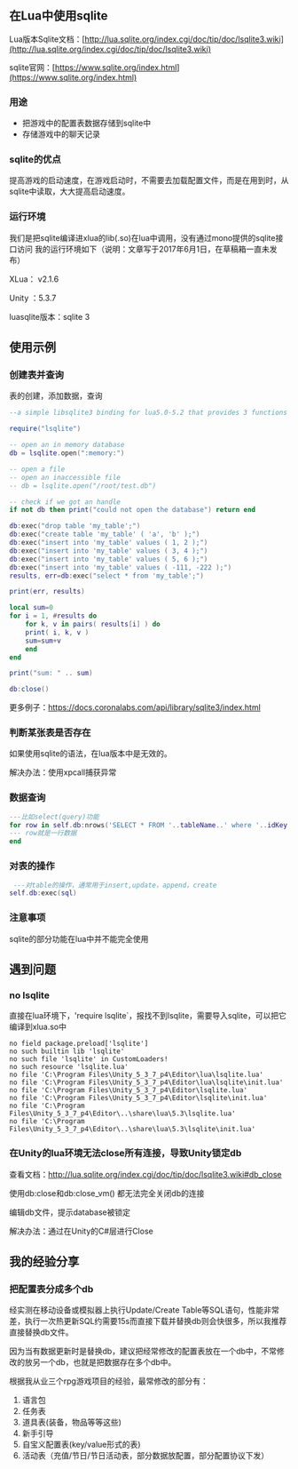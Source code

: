 ## 在Lua中使用sqlite

Lua版本Sqlite文档：[http://lua.sqlite.org/index.cgi/doc/tip/doc/lsqlite3.wiki](http://lua.sqlite.org/index.cgi/doc/tip/doc/lsqlite3.wiki)

sqlite官网：[https://www.sqlite.org/index.html](https://www.sqlite.org/index.html)

### 用途

- 把游戏中的配置表数据存储到sqlite中
- 存储游戏中的聊天记录

### sqlite的优点

提高游戏的启动速度，在游戏启动时，不需要去加载配置文件，而是在用到时，从sqlite中读取，大大提高启动速度。

### 运行环境

我们是把sqlite编译进xlua的lib(.so)在lua中调用，没有通过mono提供的sqlite接口访问
我的运行环境如下（说明：文章写于2017年6月1日，在草稿箱一直未发布）

XLua： v2.1.6 

Unity ：5.3.7

luasqlite版本：sqlite 3

## 使用示例

### 创建表并查询

表的创建，添加数据，查询

```lua
--a simple libsqlite3 binding for lua5.0-5.2 that provides 3 functions only and is still fully functional: local db = lsqlite.open(database) results, err = db:exec(statments) db:close()

require("lsqlite")

-- open an in memory database
db = lsqlite.open(":memory:")

-- open a file
-- open an inaccessible file
-- db = lsqlite.open("/root/test.db")

-- check if we got an handle
if not db then print("could not open the database") return end

db:exec("drop table 'my_table';")
db:exec("create table 'my_table' ( 'a', 'b' );")
db:exec("insert into 'my_table' values ( 1, 2 );")
db:exec("insert into 'my_table' values ( 3, 4 );")
db:exec("insert into 'my_table' values ( 5, 6 );")
db:exec("insert into 'my_table' values ( -111, -222 );")
results, err=db:exec("select * from 'my_table';")

print(err, results)

local sum=0
for i = 1, #results do
    for k, v in pairs( results[i] ) do
	print( i, k, v )
	sum=sum+v
    end
end

print("sum: " .. sum)

db:close()
```

更多例子：https://docs.coronalabs.com/api/library/sqlite3/index.html



### 判断某张表是否存在

如果使用sqlite的语法，在lua版本中是无效的。

解决办法：使用xpcall捕获异常



### 数据查询

```lua
---比如select(query)功能
for row in self.db:nrows('SELECT * FROM '..tableName..' where '..idKey..'="'..value..'"') do
--- row就是一行数据
end
```

### 对表的操作

```lua
 ---对table的操作，通常用于insert,update，append，create
self.db:exec(sql)
```

###  注意事项

sqlite的部分功能在lua中并不能完全使用



## 遇到问题

### no lsqlite

直接在lua环境下，'require lsqlite`，报找不到lsqlite，需要导入sqlite，可以把它编译到xlua.so中

	no field package.preload['lsqlite']
	no such builtin lib 'lsqlite'
	no such file 'lsqlite' in CustomLoaders!
	no such resource 'lsqlite.lua'
	no file 'C:\Program Files\Unity_5_3_7_p4\Editor\lua\lsqlite.lua'
	no file 'C:\Program Files\Unity_5_3_7_p4\Editor\lua\lsqlite\init.lua'
	no file 'C:\Program Files\Unity_5_3_7_p4\Editor\lsqlite.lua'
	no file 'C:\Program Files\Unity_5_3_7_p4\Editor\lsqlite\init.lua'
	no file 'C:\Program Files\Unity_5_3_7_p4\Editor\..\share\lua\5.3\lsqlite.lua'
	no file 'C:\Program Files\Unity_5_3_7_p4\Editor\..\share\lua\5.3\lsqlite\init.lua'
### 在Unity的lua环境无法close所有连接，导致Unity锁定db

查看文档：http://lua.sqlite.org/index.cgi/doc/tip/doc/lsqlite3.wiki#db_close

使用db:close和db:close_vm() 都无法完全关闭db的连接

编辑db文件，提示database被锁定

解决办法：通过在Unity的C#层进行Close

## 我的经验分享

### 把配置表分成多个db

经实测在移动设备或模拟器上执行Update/Create Table等SQL语句，性能非常差，执行一次热更新SQL约需要15s而直接下载并替换db则会快很多，所以我推荐直接替换db文件。

因为当有数据更新时是替换db，建议把经常修改的配置表放在一个db中，不常修改的放另一个db，也就是把数据存在多个db中。

根据我从业三个rpg游戏项目的经验，最常修改的部分有：

1. 语言包
2. 任务表
3. 道具表(装备，物品等等这些)
4. 新手引导
5. 自宝义配置表(key/value形式的表)
6. 活动表（充值/节日/节日活动表，部分数据放配置，部分配置协议下发）

